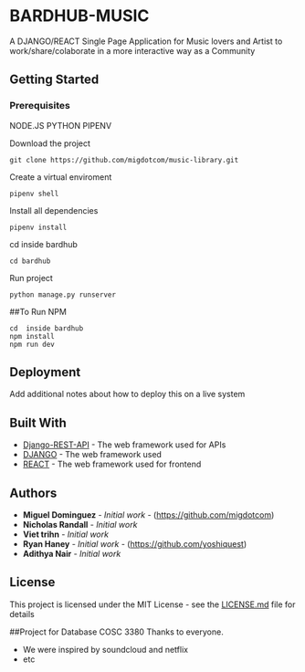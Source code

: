# BARDHUB-MUSIC

A DJANGO/REACT Single Page Application for Music lovers and Artist to work/share/colaborate in a more interactive way as a Community 

## Getting Started


### Prerequisites
NODE.JS
PYTHON
PIPENV


Download the project
```
git clone https://github.com/migdotcom/music-library.git
```
Create a virtual enviroment 
```
pipenv shell
```

Install all dependencies

```
pipenv install
```

cd  inside bardhub
```
cd bardhub
```

Run project 
```
python manage.py runserver
```


##To Run NPM  
```
cd  inside bardhub
npm install
npm run dev
```


## Deployment

Add additional notes about how to deploy this on a live system

## Built With

* [Django-REST-API](https://www.django-rest-framework.org) - The web framework used for APIs
* [DJANGO](https://docs.djangoproject.com/en/3.0/) - The web framework used 
* [REACT](https://reactjs.org) - The web framework used for frontend


## Authors

* **Miguel Dominguez** - *Initial work* - (https://github.com/migdotcom)
* **Nicholas Randall** - *Initial work* 
* **Viet trihn** - *Initial work*
* **Ryan Haney** - *Initial work* - (https://github.com/yoshiquest)
* **Adithya Nair** - *Initial work* 

## License

This project is licensed under the MIT License - see the [LICENSE.md](LICENSE.md) file for details

##Project for Database COSC 3380 Thanks to everyone.


* We were inspired by soundcloud and netflix
* etc
